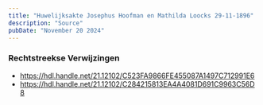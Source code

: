 ```yaml
---
title: "Huwelijksakte Josephus Hoofman en Mathilda Loocks 29-11-1896"
description: "Source"
pubDate: "November 20 2024"
---
```


### Rechtstreekse Verwijzingen
- https://hdl.handle.net/21.12102/C523FA9866FE455087A1497C712991E6
- https://hdl.handle.net/21.12102/C284215813EA4A4081D691C9963C56D8
